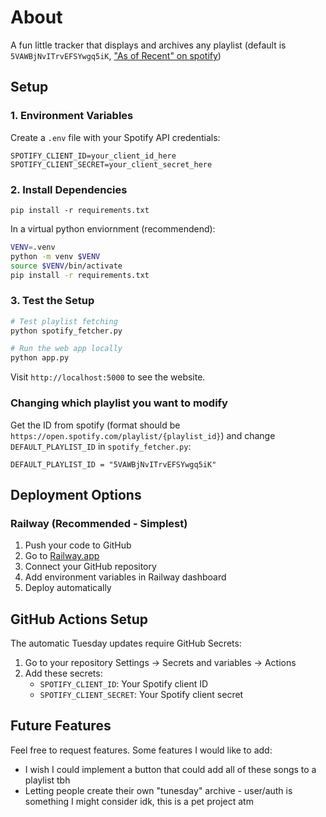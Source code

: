 # About

A fun little tracker that displays and archives any playlist (default is `5VAWBjNvITrvEFSYwgq5iK`, ["As of Recent" on spotify](https://open.spotify.com/playlist/5VAWBjNvITrvEFSYwgq5iK))

## Setup

### 1. Environment Variables

Create a `.env` file with your Spotify API credentials:

```env
SPOTIFY_CLIENT_ID=your_client_id_here
SPOTIFY_CLIENT_SECRET=your_client_secret_here
```

### 2. Install Dependencies

```
pip install -r requirements.txt
```

In a virtual python enviornment (recommendend):
```bash
VENV=.venv
python -m venv $VENV
source $VENV/bin/activate
pip install -r requirements.txt
```

### 3. Test the Setup

```bash
# Test playlist fetching
python spotify_fetcher.py

# Run the web app locally
python app.py
```

Visit `http://localhost:5000` to see the website.

### Changing which playlist you want to modify

Get the ID from spotify (format should be `https://open.spotify.com/playlist/{playlist_id}`) and change `DEFAULT_PLAYLIST_ID` in `spotify_fetcher.py`:

```
DEFAULT_PLAYLIST_ID = "5VAWBjNvITrvEFSYwgq5iK"
```

## Deployment Options

### Railway (Recommended - Simplest)

1. Push your code to GitHub
2. Go to [Railway.app](https://railway.app)
3. Connect your GitHub repository
4. Add environment variables in Railway dashboard
5. Deploy automatically

## GitHub Actions Setup

The automatic Tuesday updates require GitHub Secrets:

1. Go to your repository Settings → Secrets and variables → Actions
2. Add these secrets:
   - `SPOTIFY_CLIENT_ID`: Your Spotify client ID
   - `SPOTIFY_CLIENT_SECRET`: Your Spotify client secret

## Future Features

Feel free to request features. Some features I would like to add:
- I wish I could implement a button that could add all of these songs to a playlist tbh
- Letting people create their own "tunesday" archive - user/auth is something I might consider idk, this is a pet project atm
<!-- 
## Manual Updates

To manually update the playlist:

1. **Via Web**: Visit `https://your-domain.com/admin/update`
2. **Via Command**: Run `python spotify_fetcher.py`
3. **Via GitHub**: Go to Actions tab → "Update Playlist" → "Run workflow"

## Troubleshooting

- **No data showing**: Check that GitHub Actions ran successfully and committed data files
- **API errors**: Verify your Spotify credentials are correct
- **Deployment issues**: Check that all environment variables are set in your hosting platform -->